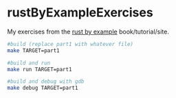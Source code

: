 rustByExampleExercises
======================

My exercises from the [rust by example](http://rustbyexample.github.io) book/tutorial/site.

```bash
#build (replace part1 with whatever file)
make TARGET=part1

#build and run
make run TARGET=part1

#build and debug with gdb
make debug TARGET=part1
```
